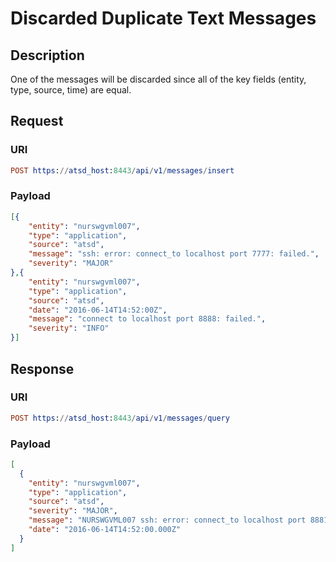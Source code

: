 # Discarded Duplicate Text Messages

## Description

One of the messages will be discarded since all of the key fields (entity, type, source, time) are equal.

## Request

### URI
```elm
POST https://atsd_host:8443/api/v1/messages/insert
```
### Payload
```json
[{
    "entity": "nurswgvml007",
    "type": "application",
	"source": "atsd",
    "message": "ssh: error: connect_to localhost port 7777: failed.",
    "severity": "MAJOR"
},{
    "entity": "nurswgvml007",
    "type": "application",
	"source": "atsd",
	"date": "2016-06-14T14:52:00Z",
    "message": "connect to localhost port 8888: failed.",
    "severity": "INFO"
}]
```

## Response

### URI
```elm
POST https://atsd_host:8443/api/v1/messages/query
```
### Payload
```json
[
  {
    "entity": "nurswgvml007",
    "type": "application",
    "source": "atsd",
    "severity": "MAJOR",
    "message": "NURSWGVML007 ssh: error: connect_to localhost port 8881: failed.",
    "date": "2016-06-14T14:52:00.000Z"
  }
]
```
